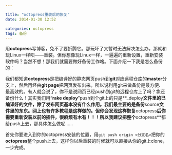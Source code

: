 ```yaml
---

title: "octopress重装后的恢复"
date: 2014-01-30 12:52

categories: octopress
tags: 备份
---
```

用**octopress**写博客，免不了要折腾它。那玩坏了又暂时无法解决怎么办，那就和玩Linux一样呗——重装。但你想像玩Linux一样，一遍遍的重新设置，重新安装软件吗？当然不想！那我们就需要做好备份工作咯。下面介绍一下我是怎么备份的：

我们都知道**octopress**是把编译好的静态网页push到**git**对应远程仓库的**master**分支上，然后再经由**git page**把网页发布出来。所以说利用git来做备份是最方便、最高效的。有人就会说了，你不是说网页已经push到git的远程仓库上了吗？拿还备份什么！其实我们用“**rake deploy**”push到个git上的只是**_deploy**文件里的已编译好的文件，除了发布网页基本没有什么作用。我们最主要的是备份**source**文件里的东东。网上也有许多教程是这样做的。但你会发现这样恢复**octopress**后你需要重新安装以前的插件，很麻烦有木有！！！所以我建议把整个**octopress**都给push上去，那具体怎么做呢……

首先你要进入到你的octopress安装的位置，用`git push origin <分支名>`把你的**octopress**整个push上去，这样你以后重装的时候就可以直接从你的git上clone，一步完成。